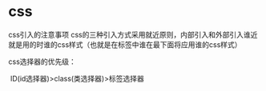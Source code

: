 # css

css引入的注意事项  css的三种引入方式采用就近原则，内部引入和外部引入谁近就是用的时谁的css样式（也就是在<head>标签中谁在最下面将应用谁的css样式）

 css选择器的优先级：

​			ID(id选择器)>class(类选择器)>标签选择器